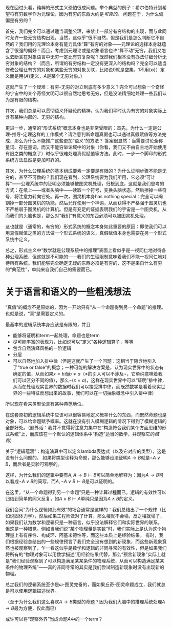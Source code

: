 现在回过头看，纯粹的形式主义恐怕很成问题。举个典型的例子：希尔伯特计划希望将有穷数学作为元理论，因为有穷的东西大约是*可靠的*。
问题在于，为什么偏偏是有穷的？

首先，我们完全可以通过适当调整公理，来禁止一部分有穷结构的出现，而与此同时允许一些无穷结构出现，当然，这似乎“很不自然，但是我们是怎么判断它不自然的？我们用的元理论本身有能力具体“算”有穷的对象——元理论的选择本身就蕴含了很强的偏好！而且，考虑到元理论或是对象语言也许“算不动”无穷，我们又怎么去断言在对象语言中无穷一定比有穷复杂呢？既然我们根本没有办法仔细分析无穷对象的结构？（而且，所谓的有穷结构一定没有更深入的结构吗？完全可以适当修改公理让有穷的对象和某些无穷的对象关联，比如说0就是空集，1不用$\{\emptyset\}$）定义而是用$\{A\}$定义，$A$是某个无穷对象。）

这就产生了一个疑难：有穷-无穷的对立到底有多少意义？完全可以想象一个奇怪的宇宙中的某个奇怪文明可以很自然地思考无穷，但是没法精细地处理一些我们认为是有限的结构。

其次，我们总是可以贯彻语义怀疑论的精神，认为我们平时认为有穷的对象实际上含有某种内部的、无穷的结构。

更进一步，通常的“形式系统”概念本身也是非常受限的：首先，为什么一定是公理-推导-定理这样的工作模式？请注意判断命题真假也可以通过真假赋值等方法完成，那么为什么不能推广这些更加“语义”的方法？
答案很显然：当需要讨论全称量词、存在量词，而又不能穷举论域中的对象（你看，我们又不由自主地开始使用有限之类的概念了）时似乎很难处理真假赋值等方法。此时，一步一个脚印的形式系统方法显然是更加可靠的。

其次，为什么公理系统的基本组成要素一定要是有限的？为什么证明步骤不能是无穷的，甚至不可数的？我们现在看到，公理系统要为我们所用，它必须“可计算”——公理系统中的证明必须能够被图灵机处理，归根到底，这就是我们思考的方式：在纸上——或者头脑中——读取一个符号，变换头脑状态，然后擦掉一些符号，将注意力转向它处。再一次，图灵机本身has nothing special：完全可以阉割掉一部分图灵机的功能，然后允许使用一个神谕，从而获得不严格强于图灵机也不严格弱于图灵机的计算机。但是有充足的证据表明我们的宇宙是一个图灵机，从而我们的头脑也是，那么对“我们”有意义的东西必须可以被图灵机处理。

这也就是（通常的，有穷的）形式系统的概念本身如此重要的原因：即使我们可以用真假赋值之类的方法做一个形式系统的语义，真假赋值本身也需要在另一个形式系统中定义。

总之，形式主义中“数学就是公理系统中的推理”表面上看似乎是一视同仁地对待各种公理系统，但这就是不可能的——我们的生理限制意味着我们不能一视同仁地对待所有系统。我们能够完全确定无疑的东西必须是有穷的，这不是来自什么有穷的“典范性”，单纯来自我们自己的需要而已。

# 关于语言和语义的一些粗浅想法

“真值”的概念不是原始的，因为一开始只有“从一个命题得到另一个命题”的推理。也就是说，“真”是需要定义的。

最基本的逻辑系统本身应该是有限的，并且

- 能够将证明和term一起处理，命题也是term
- 尽可能丰富的表现力，比如说可以“定义”各种逻辑算子，等等
- 包含自然演绎风格的一阶逻辑
- 分层
- 可以自然地加入排中律（但是这就产生了一个问题：这相当于隐含地引入了"true or false"的概念；一种可能的解决方案是，认为现实世界中的状态有确定的值，从而如果$x=b$而$b \neq a$（$\neq$的引入可以不涉及$\lnot$，它单纯意味着我们可以区分不同的值），那么$\lnot(x=a)$，这样在现实世界中可以“证明”排中律，从而在处理现实世界的数据时我们可以接受排中律，而既然数学是看着现实世界的一些特征而想出来的故事，我们可以在一切抽象概念中引入排中律）

所以现在看来类型论具有某种典范地位。

在这套原初的逻辑系统中应该可以很容易地定义概率什么的东西，而既然命题也是对象，可以给命题赋予概率。这就在没有引入模糊逻辑的情况下得到了模糊逻辑的全部好处。（题外话：我并不觉得将注意力集中在“构造符合我们某个方面思维的形式系统”上，而应该在一个默认的逻辑体系中“构造”适当的数学，并观察它的*结构*）

关于“逻辑蕴涵”：构造演算中可以定义lambda表达式（以及它对应的类型），这是没有什么问题的。
如果将类型诠释为命题，那么能够设法证明$A \to B$就是$\lnot A \lor B$，而后者是实验可观察的。

这样，为什么我们的逻辑中要有$A, A\to B \vdash B$可以简单地解释为：因为$A \to B$可以看成$\lnot A \lor B$的简写，而$A, \lnot A \lor B \vdash B$是可以证明的。

在这里，“从一个命题得到另一个命题”只是一种计算过程而已。逻辑的有效性可以归结到简单的同义反复，如$A \land B \vdash A$单纯只是因为$A \land B$的定义。

我们会问“为什么逻辑如此有效”的场合通常是这样的：我们总结出了一个规律（比如说固体力学），然后如果工程师做对了计算，那么楼就不会塌，反之楼就塌了，如果我们认为数学和逻辑只是一种语言，似乎没法解释它们和实际世界的联系。
但这是一种错觉。例如当我们说“某个物理量是实数”时，我们实际上是认为这个物理量上有有序性、构成环、阿基米德性等，而这些本质上是经验结果。
有时，我们根据经验总结出的一些规律预言了我们完全没有想到的新现象，而这些新现象竟然也被观察到了，乍一看这似乎是数学和逻辑的非同寻常的有效性，但是如果我们将所有的“物理对象可以用数学描述”用经验结果代替，那么“预言新现象”实际上就是“我们经验观察到了可以构造满足某某条件的物理系统，从而可以构造满足某某条件的物理系统”——真的非同寻常的其实是我们尝试制造新现象时没有出现新的物理。

总之我们的逻辑系统至少是$\omega$-图灵完备的，而如果丘奇-图灵命题成立，我们就总是可以使用逻辑描述世界。

（至于为什么我们这么喜欢$A \to B$类型的命题？因为我们大脑中的推理系统处理$A \to B$最为方便，仅此而已）

或许可以将“观察外界”当成命题$A$中的一个term？